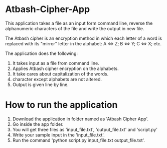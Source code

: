 # Atbash-Cipher-App
This application takes a file as an input form command line, reverse the alphanumeric characters of the file and write the output in new file.

The Atbash cipher is an encryption method in which each letter of a word is replaced with its
"mirror" letter in the alphabet: A <=> Z; B <=> Y; C <=> X; etc.

The application does the following:

1. It takes input as a file from command line.
2. Applies Atbash cipher encryption on the alphabets.
3. It take cares about capitalization of the words.
4. character except alphabets are not altered.
5. Output is given line by line.


# How to run the application
1. Download the application in folder named as 'Atbash Cipher App'.
2. Go inside the app folder.
3. You will get three files as 'input_file.txt', 'output_file.txt' and 'script.py'
4. Write your sample input in the 'input_file.txt'.
5. Run the command 'python script.py input_file.txt output_file.txt'.
